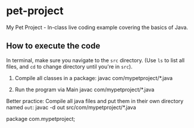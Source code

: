# pet-project
My Pet Project - In-class live coding example covering the basics of Java. 

## How to execute the code
In terminal, make sure you navigate to the `src` directory. (Use `ls` to list all files, and `cd` to change directory until you're in `src`).

1. Compile all classes in a package:
javac com/mypetproject/*.java

2. Run the program via Main
javac com/mypetproject/*.java

Better practice: 
Compile all java files and put them in their own directory named `out`:
javac -d out src/com/mypetproject/*.java






















package com.mypetproject;